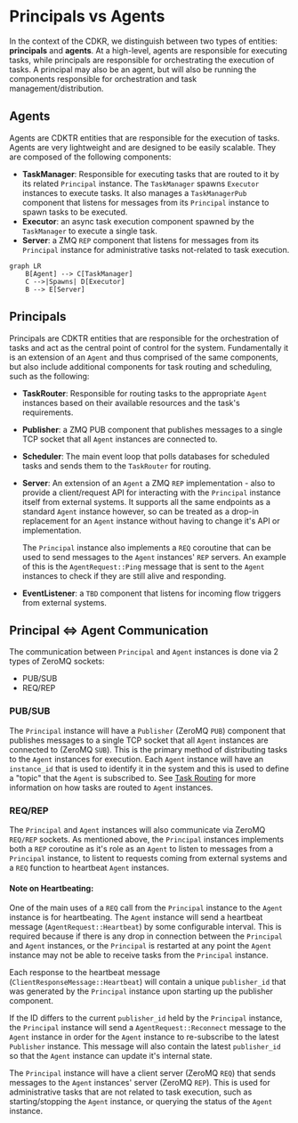 # Principals vs Agents

In the context of the CDKR, we distinguish between two types of entities: **principals** and **agents**. At a high-level, agents are responsible for executing tasks, while principals are responsible for orchestrating the execution of tasks. A principal may also be an agent, but will also be running the components responsible for orchestration and task management/distribution.

## Agents

Agents are CDKTR entities that are responsible for the execution of tasks. Agents are very lightweight and are designed to be easily scalable. They are composed of the following components:
- **TaskManager**: Responsible for executing tasks that are routed to it by its related `Principal` instance. The `TaskManager` spawns `Executor` instances to execute tasks. It also manages a `TaskManagerPub` component that listens for messages from its `Principal` instance to spawn tasks to be executed.
- **Executor**: an async task execution component spawned by the `TaskManager` to execute a single task.
- **Server**: a ZMQ `REP` component that listens for messages from its `Principal` instance for administrative tasks not-related to task execution.

```mermaid
graph LR
    B[Agent] --> C[TaskManager]
    C -->|Spawns| D[Executor]
    B --> E[Server]
```

## Principals

Principals are CDKTR entities that are responsible for the orchestration of tasks and act as the central point of control for the system. Fundamentally it is an extension of an `Agent` and thus comprised of the same components, but also include additional components for task routing and scheduling, such as the following:

- **TaskRouter**: Responsible for routing tasks to the appropriate `Agent` instances based on their available resources and the task's requirements.
- **Publisher**: a ZMQ PUB component that publishes messages to a single TCP socket that all `Agent` instances are connected to.
- **Scheduler**: The main event loop that polls databases for scheduled tasks and sends them to the `TaskRouter` for routing.
- **Server**: An extension of an `Agent` a ZMQ `REP` implementation - also to provide a client/request API for interacting with the `Principal` instance itself from external systems. It supports all the same endpoints as a standard `Agent` instance however, so can be treated as a drop-in replacement for an `Agent` instance without having to change it's API or implementation. 

    The `Principal` instance also implements a `REQ` coroutine that can be used to send messages to the `Agent` instances' `REP` servers. An example of this is the `AgentRequest::Ping` message that is sent to the `Agent` instances to check if they are still alive and responding.


- **EventListener**: a `TBD` component that listens for incoming flow triggers from external systems.



## Principal <=> Agent Communication

The communication between `Principal` and `Agent` instances is done via 2 types of ZeroMQ sockets:
- PUB/SUB
- REQ/REP 

### PUB/SUB

The `Principal` instance will have a `Publisher` (ZeroMQ `PUB`) component that publishes messages to a single TCP socket that all `Agent` instances are connected to (ZeroMQ `SUB`). This is the primary method of distributing tasks to the `Agent` instances for execution. Each `Agent` instance will have an `instance_id` that is used to identify it in the system and this is used to define a "topic" that the `Agent` is subscribed to. See [Task Routing](#task-routing) for more information on how tasks are routed to `Agent` instances.

### REQ/REP

The `Principal` and `Agent` instances will also communicate via ZeroMQ `REQ/REP` sockets. As mentioned above, the `Principal` instances implements both a `REP` coroutine as it's role as an `Agent` to listen to messages from a `Principal` instance, to listent to requests coming from external systems and a `REQ` function to heartbeat `Agent` instances.

#### Note on Heartbeating:

One of the main uses of a `REQ` call from the `Principal` instance to the `Agent` instance is for heartbeating. The `Agent` instance will send a heartbeat message (`AgentRequest::Heartbeat`) by some configurable interval. This is required because if there is any drop in connection between the `Principal` and `Agent` instances, or the `Principal` is restarted at any point the `Agent` instance may not be able to receive tasks from the `Principal` instance. 

Each response to the heartbeat message (`ClientResponseMessage::Heartbeat`) will contain a unique `publisher_id` that was generated by the `Principal` instance upon starting up the publisher component. 

If the ID differs to the current `publisher_id` held by the `Principal` instance,  the `Principal` instance will send a `AgentRequest::Reconnect` message to the `Agent` instance in order for the `Agent` instance to re-subscribe to the latest `Publisher` instance. This message will also contain the latest `publisher_id` so that the `Agent` instance can update it's internal state.

The `Principal` instance will have a client server (ZeroMQ `REQ`) that sends messages to the `Agent` instances' server (ZeroMQ `REP`). This is used for administrative tasks that are not related to task execution, such as starting/stopping the `Agent` instance, or querying the status of the `Agent` instance. 
